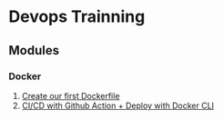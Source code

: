 # Devops Trainning

## Modules

### Docker
1. [Create our first Dockerfile](https://github.com/mateus4k/devops-trainning/tree/main/0_dockerfile)
2. [CI/CD with Github Action + Deploy with Docker CLI](https://github.com/4klabs/cicd-with-dockercli-trainning)
